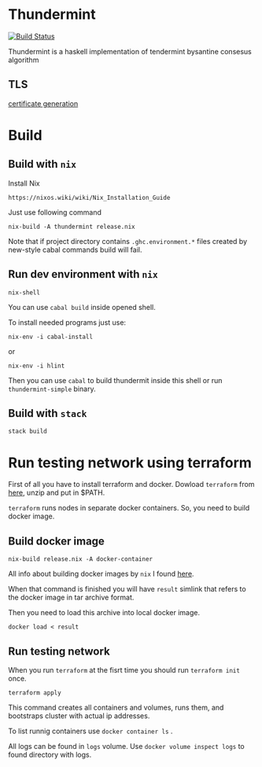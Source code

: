 # Thundermint

[![Build Status](https://drone1.hxr.team/api/badges/hexresearch/thundermint/status.svg)](https://drone1.hxr.team/hexresearch/thundermint)

Thundermint is a haskell implementation of tendermint bysantine consesus algorithm

## TLS

[certificate generation](./docs/TLS.md)

# Build

## Build with `nix`

Install Nix
```
https://nixos.wiki/wiki/Nix_Installation_Guide
```

Just use following command
```
nix-build -A thundermint release.nix
```
Note that if project directory contains `.ghc.environment.*` files created by new-style cabal commands build will fail.

## Run dev environment with `nix`

```
nix-shell
```

You can use `cabal build` inside opened shell.

To install needed programs just use:

```
nix-env -i cabal-install
```

or

```
nix-env -i hlint
```


Then you can use `cabal` to build thundermit inside this shell or run `thundermint-simple` binary.

## Build with `stack`

```
stack build
```

# Run testing network using terraform

First of all you have to install terraform and docker. Dowload `terraform` from [here](https://www.terraform.io/downloads.html), unzip and put in $PATH.

`terraform` runs nodes in separate docker containers. So, you need to build docker image.

## Build docker image

```
nix-build release.nix -A docker-container
```

All info about building docker images by `nix` I found [here](https://github.com/Gabriel439/haskell-nix/blob/master/project3/README.md#minimizing-the-closure).

When that command is finished you will have `result` simlink that refers to the docker image in tar archive format.

Then you need to load this archive into local docker image.

```
docker load < result
```

## Run testing network

When you run `terraform` at the fisrt time you should run `terraform init` once.

```
terraform apply
```

This command creates all containers and volumes, runs them, and bootstraps cluster with actual ip
addresses.

To list runnig containers use `docker container ls` .

All logs can be found in `logs` volume. Use `docker volume inspect logs` to found directory with
logs.
